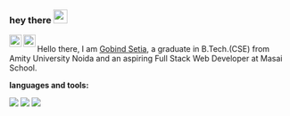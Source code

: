 ### hey there <img src="https://media.giphy.com/media/hvRJCLFzcasrR4ia7z/giphy.gif" width="25px">
<a href="https://twitter.com/gobindsetia">
  <img align="left" alt="Gobind Setia | Twitter" width="22px" src="https://raw.githubusercontent.com/peterthehan/peterthehan/master/assets/twitter.svg" />
</a>
<a href="https://www.linkedin.com/in/gobindsetia/">
  <img align="left" alt="Gobind's LinkedIN" width="22px" src="https://raw.githubusercontent.com/peterthehan/peterthehan/master/assets/linkedin.svg" />
</a>
<br>
Hello there, 
I am <a href="https://www.linkedin.com/in/gobindsetia/">Gobind Setia</a>, a graduate in B.Tech.(CSE) from Amity University Noida and an aspiring Full Stack Web Developer at Masai School.

**languages and tools:** 

<code><img src="https://img.icons8.com/color/48/000000/html-5--v2.png"/></code>
<code><img src="https://img.icons8.com/color/48/000000/css3.png"/></code>
<code><img src="https://img.icons8.com/color/48/000000/javascript--v1.png"/></code>
